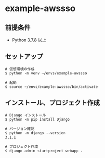 # example-awssso

## 前提条件

- Python 3.7.8 以上

## セットアップ

```Shell
# 仮想環境の作成
$ python -m venv ~/envs/example-awssso

# 起動
$ source ~/envs/example-awssso/bin/activate
```

## インストール、プロジェクト作成

```Shell
# Django インストール
$ python -m pip install Django

# バージョン確認
$ python -m django --version
3.1.1

# プロジェクト作成
$ django-admin startproject webapp .
```
